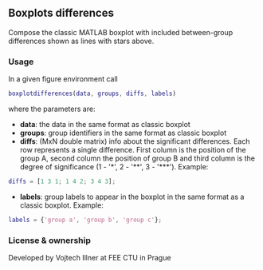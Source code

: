 ## Boxplots differences

Compose the classic MATLAB boxplot with included between-group differences shown as lines with stars above.

### Usage

In a given figure environment call

```matlab
boxplotdifferences(data, groups, diffs, labels)
```

where the parameters are:

 - **data**: the data in the same format as classic boxplot
 - **groups**: group identifiers in the same format as classic boxplot
 - **diffs**: (MxN double matrix) info about the significant differences. Each row represents a single difference. First column is the position of the group A, 
 second column the position of group B and third column is the degree of significance (1 - '\*', 2 - '\*\*', 3 - '\*\*\*'). Example:
 
  ```matlab
  diffs = [1 3 1; 1 4 2; 3 4 3];
  ```
  
  - **labels**: group labels to appear in the boxplot in the same format as a classic boxplot. Example: 
  
  ```matlab
  labels = {'group a', 'group b', 'group c'};
  ```

### License & ownership

Developed by Vojtech Illner at FEE CTU in Prague
